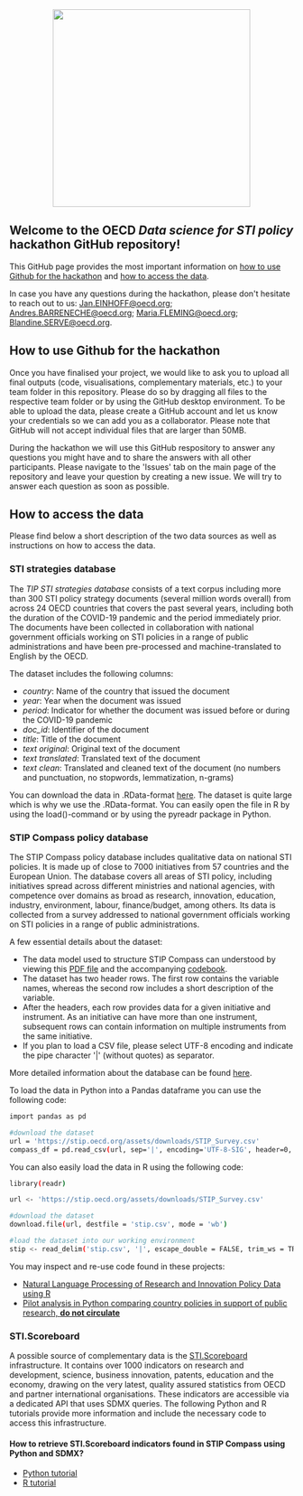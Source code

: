 <div id="header" align="center">
  <img src="https://upload.wikimedia.org/wikipedia/commons/thumb/a/a2/OECD_logo.svg/1280px-OECD_logo.svg.png" width="350"/>
</div>

## Welcome to the OECD _Data science for STI policy_ hackathon GitHub repository!

This GitHub page provides the most important information on [how to use Github for the hackathon](#How-to-use-Github-for-the-hackathon) and [how to access the data](#How-to-access-the-data).

In case you have any questions during the hackathon, please don't hesitate to reach out to us: Jan.EINHOFF@oecd.org; Andres.BARRENECHE@oecd.org; Maria.FLEMING@oecd.org; Blandine.SERVE@oecd.org. 

## How to use Github for the hackathon

Once you have finalised your project, we would like to ask you to upload all final outputs (code, visualisations, complementary materials, etc.) to your team folder in this repository. Please do so by dragging all files to the respective team folder or by using the GitHub desktop environment. To be able to upload the data, please create a GitHub account and let us know your credentials so we can add you as a collaborator. Please note that GitHub will not accept individual files that are larger than 50MB.

During the hackathon we will use this GitHub respository to answer any questions you might have and to share the answers with all other participants. Please navigate to the 'Issues' tab on the main page of the repository and leave your question by creating a new issue. We will try to answer each question as soon as possible.

## How to access the data

Please find below a short description of the two data sources as well as instructions on how to access the data.

### STI strategies database

The _TIP STI strategies database_ consists of a text corpus including more than 300 STI policy strategy documents (several million words overall) from across 24 OECD countries that covers the past several years, including both the duration of the COVID-19 pandemic and the period immediately prior. The documents have been collected in collaboration with national government officials working on STI policies in a range of public administrations and have been pre-processed and machine-translated to English by the OECD.

The dataset includes the following columns:
* _country_: Name of the country that issued the document
* _year_: Year when the document was issued
* _period_: Indicator for whether the document was issued before or during the COVID-19 pandemic
* _doc_id_: Identifier of the document
* _title_: Title of the document
* _text original_: Original text of the document
* _text translated_: Translated text of the document
* _text clean_: Translated and cleaned text of the document (no numbers and punctuation, no stopwords, lemmatization, n-grams)

You can download the data in .RData-format [here](https://www.dropbox.com/s/vd4ky6kv1a3cmho/strategies_final.RData?dl=0). The dataset is quite large which is why we use the .RData-format. You can easily open the file in R by using the load()-command or by using the pyreadr package in Python.

### STIP Compass policy database

The STIP Compass policy database includes qualitative data on national STI policies. It is made up of close to 7000 initiatives from 57 countries and the European Union. The database covers all areas of STI policy, including initiatives spread across different ministries and national agencies, with competence over domains as broad as research, innovation, education, industry, environment, labour, finance/budget, among others. Its data is collected from a survey addressed to national government officials working on STI policies in a range of public administrations.

A few essential details about the dataset:

* The data model used to structure STIP Compass can understood by viewing this [PDF file](https://stip.oecd.org/assets/downloads/STIPCompassTaxonomies.pdf) and the accompanying [codebook](https://stiplab.github.io/hackathon/resources/2021%20STIP%20survey%20codebook.xlsx). 
* The dataset has two header rows. The first row contains the variable names, whereas the second row includes a short description of the variable.
* After the headers, each row provides data for a given initiative and instrument. As an initiative can have more than one instrument, subsequent rows can contain information on multiple instruments from the same initiative.
* If you plan to load a CSV file, please select UTF-8 encoding and indicate the pipe character '|' (without quotes) as separator.

More detailed information about the database can be found [here](https://stip.oecd.org/stip/pages/stipDataLab).

To load the data in Python into a Pandas dataframe you can use the following code:

```bash
import pandas as pd

#download the dataset
url = 'https://stip.oecd.org/assets/downloads/STIP_Survey.csv'
compass_df = pd.read_csv(url, sep='|', encoding='UTF-8-SIG', header=0, low_memory=False)
```

You can also easily load the data in R using the following code:

```bash
library(readr)

url <- 'https://stip.oecd.org/assets/downloads/STIP_Survey.csv'

#download the dataset
download.file(url, destfile = 'stip.csv', mode = 'wb')

#load the dataset into our working environment
stip <- read_delim('stip.csv', '|', escape_double = FALSE, trim_ws = TRUE)
```

You may inspect and re-use code found in these projects:

* [Natural Language Processing of Research and Innovation Policy Data using R](https://stiplab.github.io/datastories/nlp%20tutorial/Getting%20Started%20with%20NLP%20of%20Research%20and%20Innovation%20Policy%20Data%20using%20R.html)
* [Pilot analysis in Python comparing country policies in support of public research, **do not circulate**](https://stiplab.github.io/datastories/comparing%20countries/Comparing%20country%20policies%20using%20STIP%20Compass%20%5Bdraft%5D.html)

### STI.Scoreboard

A possible source of complementary data is the [STI.Scoreboard](https://www.oecd.org/sti/scoreboard.htm) infrastructure. It contains over 1000 indicators on research and development, science, business innovation, patents, education and the economy, drawing on the very latest, quality assured statistics from OECD and partner international organisations. These indicators are accessible via a dedicated API that uses SDMX queries. The following Python and R tutorials provide more information and include the necessary code to access this infrastructure.

#### How to retrieve STI.Scoreboard indicators found in STIP Compass using Python and SDMX?
* [Python tutorial](https://colab.research.google.com/drive/1-qPUqDh6QolHOauYf1pt4GWMW8M_yvzk?usp=sharing)
* [R tutorial](https://colab.research.google.com/drive/168-JCLtK8PCduEmRY4x22qEVW1F0q0vc?usp=sharing)
